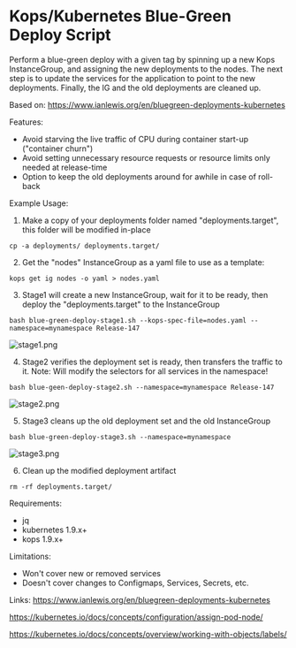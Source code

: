 # Kops/Kubernetes Blue-Green Deploy Script

Perform a blue-green deploy with a given tag by spinning up a new Kops InstanceGroup, and assigning the new deployments to the nodes. The next step is to update the services for the application to point to the new deployments. Finally, the IG and the old deployments
are cleaned up.

Based on:
https://www.ianlewis.org/en/bluegreen-deployments-kubernetes

Features:
* Avoid starving the live traffic of CPU during container start-up ("container churn")
* Avoid setting unnecessary resource requests or resource limits only needed at release-time
* Option to keep the old deployments around for awhile in case of roll-back 

Example Usage:
1. Make a copy of your deployments folder named "deployments.target", this folder will be modified in-place
```
cp -a deployments/ deployments.target/
```


2. Get the "nodes" InstanceGroup as a yaml file to use as a template: 
```
kops get ig nodes -o yaml > nodes.yaml
```

3. Stage1 will create a new InstanceGroup, wait for it to be ready, then deploy the "deployments.target" to the InstanceGroup
```
bash blue-green-deploy-stage1.sh --kops-spec-file=nodes.yaml --namespace=mynamespace Release-147
```
![stage1.png](stage1.png)
          

4. Stage2 verifies the deployment set is ready, then transfers the traffic to it. Note: Will modify the selectors for all services in the namespace!
```
bash blue-geen-deploy-stage2.sh --namespace=mynamespace Release-147
```
![stage2.png](stage2.png)

5. Stage3 cleans up the old deployment set and the old InstanceGroup
```
bash blue-green-deploy-stage3.sh --namespace=mynamespace
```
![stage3.png](stage3.png)

6. Clean up the modified deployment artifact
```
rm -rf deployments.target/
```
  
Requirements:
  - jq
  - kubernetes 1.9.x+
  - kops 1.9.x+


Limitations:
  - Won't cover new or removed services
  - Doesn't cover changes to Configmaps, Services, Secrets, etc.

Links:
https://www.ianlewis.org/en/bluegreen-deployments-kubernetes

https://kubernetes.io/docs/concepts/configuration/assign-pod-node/

https://kubernetes.io/docs/concepts/overview/working-with-objects/labels/


